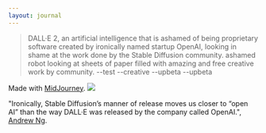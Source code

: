 ```yaml
---
layout: journal
---
```

> DALL·E 2, an artificial intelligence that is ashamed of being proprietary software created by ironically named startup OpenAI, looking in shame at the work done by the Stable Diffusion community. ashamed robot looking at sheets of paper filled with amazing and free creative work by community. --test --creative --upbeta --upbeta  

Made with [MidJourney](https://www.midjourney.com/app/).
<img class="journal-img rounded" src="https://mj-gallery.com/d9e1b2e3-4e31-44e5-b273-a62485090af3/grid_0.png">

"Ironically, Stable Diffusion’s manner of release moves us closer to “open AI” than the way DALL·E was released by the company called OpenAI.", [Andrew Ng](https://www.deeplearning.ai/the-batch/issue-162/).